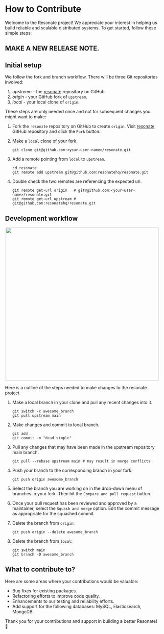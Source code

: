 # How to Contribute

Welcome to the Resonate project! We appreciate your interest in helping us build reliable 
and scalable distributed systems. To get started, follow these simple steps:

## MAKE A NEW RELEASE NOTE. 

## Initial setup

We follow the fork and branch workflow. There will be three Git repositories involved:

1.  *upstream* - the [resonate](https://github.com/resonatehq/resonate) repository on GitHub.
2.  *origin* - your GitHub fork of `upstream`. 
3.  *local* - your local clone of `origin`. 

These steps are only needed once and not for subsequent changes you might want to make:

1. Fork the `resonate` repository on GitHub to create `origin`.
   Visit [resonate](https://github.com/resonatehq/resonate) GitHub repository and click the `Fork` button.

2. Make a `local` clone of your fork.

    ```shell
    git clone git@github.com:<your-user-name>/resonate.git
    ```

3. Add a remote pointing from `local` to `upstream`.

    ```shell
    cd resonate
    git remote add upstream git@github.com:resonatehq/resonate.git
    ```
4. Double check the two remotes are referencing the expected url.

    ```shell
    git remote get-url origin   # git@github.com:<your-user-name>/resonate.git
    git remote get-url upstream # git@github.com:resonatehq/resonate.git
    ```

## Development workflow

<p align="center">
    <img height="500"src="./docs/img/contributing.jpg">
</p>

Here is a outline of the steps needed to make changes to the resonate
project.


1. Make a local branch in your clone and pull any recent changes into it.

   ```shell
   git switch -c awesome_branch  
   git pull upstream main
   ```

2. Make changes and commit to local branch.

   ```shell
   git add .
   git commit -m "dead simple"
   ```

3. Pull any changes that may have been made in the upstream repository
   main branch.

   ```shell
   git pull --rebase upstream main # may result in merge conflicts
   ```

4. Push your branch to the corresponding branch in your fork.

   ```shell
   git push origin awesome_branch
   ```

5. Select the branch you are working on in the drop-down menu of branches in
   your fork. Then hit the `Compare and pull request` button.

6. Once your pull request has been reviewed and approved by a maintainer, select 
   the `Squash and merge` option. Edit the commit message as appropriate for the 
   squashed commit.

7. Delete the branch from `origin`:

    ```
    git push origin --delete awesome_branch
    ```

8. Delete the branch from `local`:

    ```
    git switch main
    git branch -D awesome_branch
    ```

## What to contribute to?

Here are some areas where your contributions would be valuable:

* Bug fixes for existing packages.
* Refactoring efforts to improve code quality.
* Enhancements to our testing and reliability efforts.
* Add support for the following databases: MySQL, Elasticsearch, MongoDB.

Thank you for your contributions and support in building a better Resonate! 🚀
